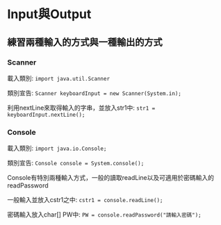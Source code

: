 # Input與Output

## 練習兩種輸入的方式與一種輸出的方式

### Scanner
載入類別:
```import java.util.Scanner```

類別宣告:
```Scanner keyboardInput = new Scanner(System.in);```

利用nextLine來取得輸入的字串，並放入str1中:
```str1 = keyboardInput.nextLine();```

### Console
載入類別:
```import java.io.Console;```

類別宣告:
```Console console = System.console();```

Console有特別兩種輸入方式，一般的讀取readLine以及可適用於密碼輸入的readPassword

一般輸入並放入cstr1之中:
```cstr1 = console.readLine();```

密碼輸入放入char[] PW中:
```PW = console.readPassword("請輸入密碼");```
